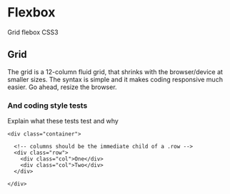 # Flexbox
Grid flebox CSS3

## Grid
The grid is a 12-column fluid grid, that shrinks with the browser/device at smaller sizes. The syntax is simple and it makes coding responsive much easier. Go ahead, resize the browser. 

### And coding style tests

Explain what these tests test and why

```
<div class="container">

  <!-- columns should be the immediate child of a .row -->
  <div class="row">
    <div class="col">One</div>
    <div class="col">Two</div>
  </div>

</div>
```